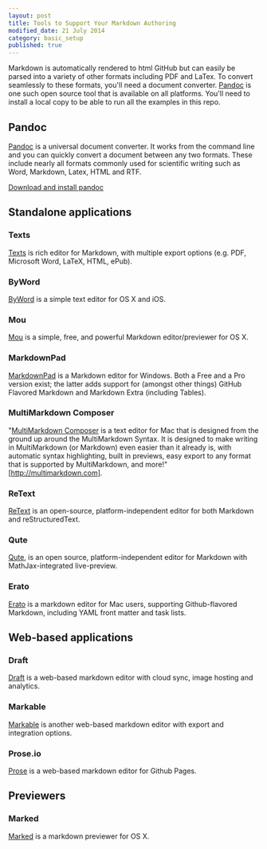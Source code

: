 ```yaml
---
layout: post
title: Tools to Support Your Markdown Authoring
modified_date: 21 July 2014
category: basic_setup
published: true
---
```


Markdown is automatically rendered to html GitHub but can easily be parsed into a variety of other formats including PDF and LaTex. To convert seamlessly to these formats, you'll need a document converter. [Pandoc](http://johnmacfarlane.net/pandoc/) is one such open source tool that is available on all platforms. You'll need to install a local copy to be able to run all the examples in this repo.<!--more-->

## Pandoc

[Pandoc](http://johnmacfarlane.net/pandoc/) is a universal document converter. It works from the command line and you can quickly convert a document between any two formats. These include nearly all formats commonly used for scientific writing such as Word, Markdown, Latex, HTML and RTF.

[Download and install pandoc](http://johnmacfarlane.net/pandoc/installing.html)

## Standalone applications

### Texts
[Texts](http://www.texts.io) is rich editor for Markdown, with multiple export options (e.g. PDF, Microsoft Word, LaTeX, HTML, ePub).

### ByWord
[ByWord](http://www.bywordapp.com) is a simple text editor for OS X and iOS.

### Mou
[Mou](http://mouapp.com) is a simple, free, and powerful Markdown editor/previewer for OS X.

### MarkdownPad
[MarkdownPad](http://markdownpad.com/) is a Markdown editor for Windows. Both a Free and a Pro version exist; the latter adds support for (amongst other things) GitHub Flavored Markdown and Markdown Extra (including Tables).

### MultiMarkdown Composer
"[MultiMarkdown Composer](http://multimarkdown.com) is a text editor for Mac that is designed from the ground up around the MultiMarkdown Syntax. It is designed to make writing in MultiMarkdown (or Markdown) even easier than it already is, with automatic syntax highlighting, built in previews, easy export to any format that is supported by MultiMarkdown, and more!" [http://multimarkdown.com].

### ReText
[ReText](http://sourceforge.net/p/retext/home/ReText/) is an open-source, platform-independent editor for both Markdown and reStructuredText.

### Qute

[Qute](https://github.com/fbreuer/qute), is an open source, platform-independent editor for Markdown with MathJax-integrated live-preview.

### Erato

[Erato](http://9muses.se/erato/) is a markdown editor for Mac users, supporting Github-flavored Markdown, including YAML front matter and task lists.

## Web-based applications

### Draft
[Draft](https://draftin.com) is a web-based markdown editor with cloud sync, image hosting and analytics.

### Markable
[Markable](http://markable.in/) is another web-based markdown editor with export and integration options.

### Prose.io
[Prose](http://prose.io) is a web-based markdown editor for Github Pages.

## Previewers

### Marked
[Marked](http://markedapp.com) is a markdown previewer for OS X.
